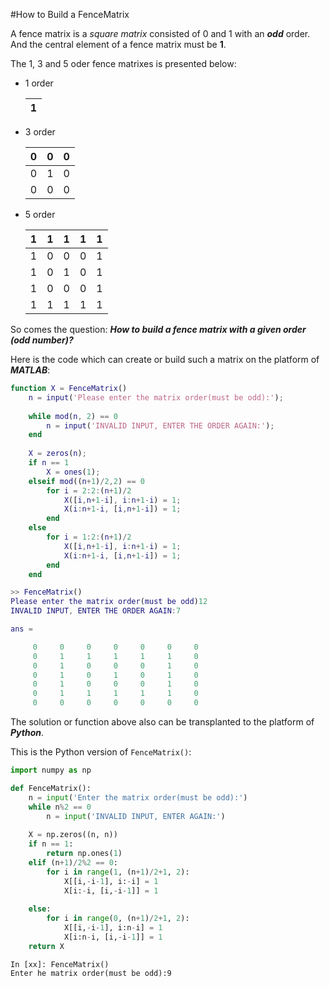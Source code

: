 #How to Build a FenceMatrix

A fence matrix is a _square matrix_ consisted of 0 and 1 with an _**odd**_ order. And the central element of a fence matrix must be **1**. 

The 1, 3 and 5 oder fence matrixes is presented below:
* 1 order 

    1|
    ---|
* 3 order

    0|0|0
    ---|---|---
    0|1|0
    0|0|0

* 5 order

    1|1|1|1|1
    ---|---|---|---|---
    1|0|0|0|1
    1|0|1|0|1
    1|0|0|0|1
    1|1|1|1|1

So comes the question: _**How to build a fence matrix with a given order (odd number)?**_

Here is the code which can create or build such a matrix on the platform of **_MATLAB_**:
```Matlab
function X = FenceMatrix()
    n = input('Please enter the matrix order(must be odd):');
    
    while mod(n, 2) == 0
        n = input('INVALID INPUT, ENTER THE ORDER AGAIN:');
    end
        
    X = zeros(n);
    if n == 1
        X = ones(1);
    elseif mod((n+1)/2,2) == 0
        for i = 2:2:(n+1)/2
            X([i,n+1-i], i:n+1-i) = 1;
            X(i:n+1-i, [i,n+1-i]) = 1;
        end
    else
        for i = 1:2:(n+1)/2
            X([i,n+1-i], i:n+1-i) = 1;
            X(i:n+1-i, [i,n+1-i]) = 1;
        end
    end
```
```MATLAB
>> FenceMatrix()
Please enter the matrix order(must be odd)12
INVALID INPUT, ENTER THE ORDER AGAIN:7

ans =

     0     0     0     0     0     0     0
     0     1     1     1     1     1     0
     0     1     0     0     0     1     0
     0     1     0     1     0     1     0
     0     1     0     0     0     1     0
     0     1     1     1     1     1     0
     0     0     0     0     0     0     0
```
The solution or function above also can be transplanted to the platform of _**Python**_.

This is the Python version of `FenceMatrix()`:
```Python
import numpy as np

def FenceMatrix():
    n = input('Enter the matrix order(must be odd):')
    while n%2 == 0
        n = input('INVALID INPUT, ENTER AGAIN:')
    
    X = np.zeros((n, n))
    if n == 1:
        return np.ones(1)
    elif (n+1)/2%2 == 0:
    	for i in range(1, (n+1)/2+1, 2):
    		X[[i,-i-1], i:-i] = 1
    		X[i:-i, [i,-i-1]] = 1
    		
    else:
    	for i in range(0, (n+1)/2+1, 2):
    		X[[i,-i-1], i:n-i] = 1
    		X[i:n-i, [i,-i-1]] = 1
    return X
```
```IPython
In [xx]: FenceMatrix()
Enter he matrix order(must be odd):9
```

